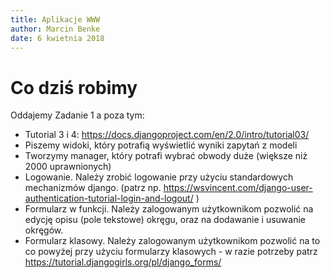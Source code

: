 ```yaml
---
title: Aplikacje WWW
author: Marcin Benke
date: 6 kwietnia 2018
---
```


# Co dziś robimy

Oddajemy Zadanie 1 a poza tym:

* Tutorial 3 i 4: <https://docs.djangoproject.com/en/2.0/intro/tutorial03/>
* Piszemy widoki, który potrafią wyświetlić wyniki zapytań z modeli
* Tworzymy manager, który potrafi wybrać obwody duże (większe niż 2000 uprawnionych)
* Logowanie. Należy zrobić logowanie przy użyciu standardowych mechanizmów django. (patrz np. <https://wsvincent.com/django-user-authentication-tutorial-login-and-logout/> )
* Formularz w funkcji. Należy zalogowanym użytkownikom pozwolić na edycję opisu (pole tekstowe) okręgu, oraz na dodawanie i usuwanie okręgów.
* Formularz klasowy. Należy zalogowanym użytkownikom pozwolić na to co powyżej przy użyciu formularzy klasowych - w razie potrzeby patrz <https://tutorial.djangogirls.org/pl/django_forms/>
